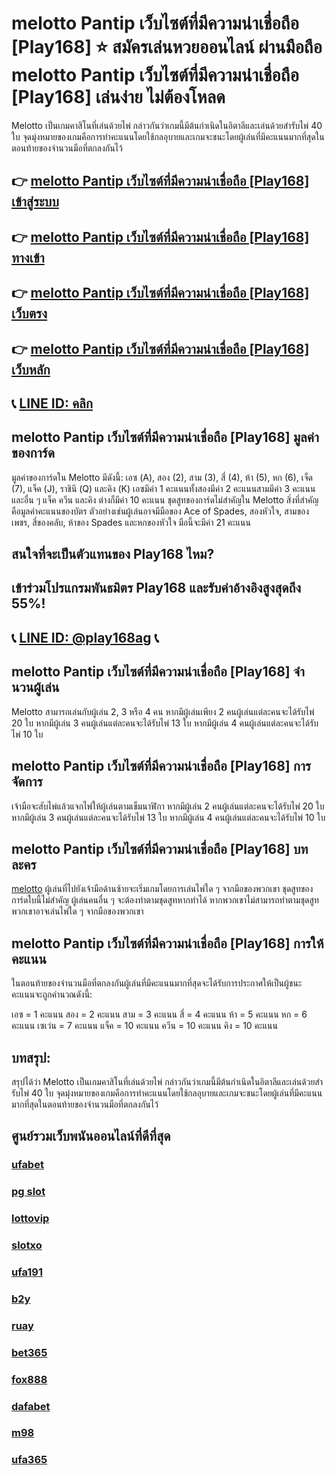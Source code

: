 
# melotto Pantip เว็บไซต์ที่มีความน่าเชื่อถือ [Play168] ⭐ สมัครเล่นหวยออนไลน์ ผ่านมือถือ melotto Pantip เว็บไซต์ที่มีความน่าเชื่อถือ [Play168] เล่นง่าย ไม่ต้องโหลด

Melotto เป็นเกมคาสิโนที่เล่นด้วยไพ่ กล่าวกันว่าเกมนี้มีต้นกําเนิดในอิตาลีและเล่นด้วยสํารับไพ่ 40 ใบ จุดมุ่งหมายของเกมคือการทําคะแนนโดยใช้กลอุบายและเกมจะชนะโดยผู้เล่นที่มีคะแนนมากที่สุดในตอนท้ายของจํานวนมือที่ตกลงกันไว้ 

## 👉 [melotto Pantip เว็บไซต์ที่มีความน่าเชื่อถือ [Play168] เข้าสู่ระบบ](https://bit.ly/3TCj9rY)
## 👉 [melotto Pantip เว็บไซต์ที่มีความน่าเชื่อถือ [Play168] ทางเข้า](https://bit.ly/3TCj9rY)
## 👉 [melotto Pantip เว็บไซต์ที่มีความน่าเชื่อถือ [Play168] เว็บตรง](https://bit.ly/3TCj9rY)
## 👉 [melotto Pantip เว็บไซต์ที่มีความน่าเชื่อถือ [Play168] เว็บหลัก](https://bit.ly/3TCj9rY)
## 📞 [LINE ID: คลิก](https://line.me/R/ti/p/@342mcrfd)

## melotto Pantip เว็บไซต์ที่มีความน่าเชื่อถือ [Play168] มูลค่าของการ์ด

มูลค่าของการ์ดใน Melotto มีดังนี้: เอซ (A), สอง (2), สาม (3), สี่ (4), ห้า (5), หก (6), เจ็ด (7), แจ็ค (J), ราชินี (Q) และคิง (K) เอซมีค่า 1 คะแนนทั้งสองมีค่า 2 คะแนนสามมีค่า 3 คะแนนและอื่น ๆ แจ็ค ควีน และคิง ต่างก็มีค่า 10 คะแนน  ชุดสูทของการ์ดไม่สําคัญใน Melotto สิ่งที่สําคัญคือมูลค่าคะแนนของบัตร ตัวอย่างเช่นผู้เล่นอาจมีมือของ Ace of Spades, สองหัวใจ, สามของเพชร, สี่ของคลับ, ห้าของ Spades และหกของหัวใจ มือนี้จะมีค่า 21 คะแนน 

## สนใจที่จะเป็นตัวแทนของ Play168 ไหม?
## เข้าร่วมโปรแกรมพันธมิตร Play168 และรับค่าอ้างอิงสูงสุดถึง 55%!
## 📞 [LINE ID: @play168ag](https://bit.ly/3RSGiFl) 📞

## melotto Pantip เว็บไซต์ที่มีความน่าเชื่อถือ [Play168] จํานวนผู้เล่น

Melotto สามารถเล่นกับผู้เล่น 2, 3 หรือ 4 คน หากมีผู้เล่นเพียง 2 คนผู้เล่นแต่ละคนจะได้รับไพ่ 20 ใบ หากมีผู้เล่น 3 คนผู้เล่นแต่ละคนจะได้รับไพ่ 13 ใบ หากมีผู้เล่น 4 คนผู้เล่นแต่ละคนจะได้รับไพ่ 10 ใบ 

## melotto Pantip เว็บไซต์ที่มีความน่าเชื่อถือ [Play168] การจัดการ

เจ้ามือจะสับไพ่แล้วแจกไพ่ให้ผู้เล่นตามเข็มนาฬิกา หากมีผู้เล่น 2 คนผู้เล่นแต่ละคนจะได้รับไพ่ 20 ใบ หากมีผู้เล่น 3 คนผู้เล่นแต่ละคนจะได้รับไพ่ 13 ใบ หากมีผู้เล่น 4 คนผู้เล่นแต่ละคนจะได้รับไพ่ 10 ใบ 

## melotto Pantip เว็บไซต์ที่มีความน่าเชื่อถือ [Play168] บทละคร

[melotto](https://atom.io/packages/melotto) ผู้เล่นที่ไปยังเจ้ามือด้านซ้ายจะเริ่มเกมโดยการเล่นไพ่ใด ๆ จากมือของพวกเขา ชุดสูทของการ์ดใบนี้ไม่สําคัญ ผู้เล่นคนอื่น ๆ จะต้องทําตามชุดสูทหากทําได้ หากพวกเขาไม่สามารถทําตามชุดสูทพวกเขาอาจเล่นไพ่ใด ๆ จากมือของพวกเขา 

## melotto Pantip เว็บไซต์ที่มีความน่าเชื่อถือ [Play168] การให้คะแนน

ในตอนท้ายของจํานวนมือที่ตกลงกันผู้เล่นที่มีคะแนนมากที่สุดจะได้รับการประกาศให้เป็นผู้ชนะ คะแนนจะถูกคํานวณดังนี้: 

เอซ = 1 คะแนน
สอง = 2 คะแนน
สาม = 3 คะแนน
สี่ = 4 คะแนน
ห้า = 5 คะแนน
หก = 6 คะแนน
เซเว่น = 7 คะแนน
แจ็ค = 10 คะแนน
ควีน = 10 คะแนน
คิง = 10 คะแนน

## บทสรุป:

สรุปได้ว่า Melotto เป็นเกมคาสิโนที่เล่นด้วยไพ่ กล่าวกันว่าเกมนี้มีต้นกําเนิดในอิตาลีและเล่นด้วยสํารับไพ่ 40 ใบ จุดมุ่งหมายของเกมคือการทําคะแนนโดยใช้กลอุบายและเกมจะชนะโดยผู้เล่นที่มีคะแนนมากที่สุดในตอนท้ายของจํานวนมือที่ตกลงกันไว้ 

## ศูนย์รวมเว็บพนันออนไลน์ที่ดีที่สุด
### [ufabet](https://atom.io/packages/ufabet)
### [pg slot](https://atom.io/themes/pg%20slot)
### [lottovip](https://atom.io/packages/lottovip)
### [slotxo](https://atom.io/packages/slotxo)
### [ufa191](https://atom.io/packages/ufa191)
### [b2y](https://atom.io/packages/b2y)
### [ruay](https://atom.io/themes/ruay)
### [bet365](https://atom.io/packages/bet365)
### [fox888](https://atom.io/packages/fox888)
### [dafabet](https://atom.io/packages/dafabet)
### [m98](https://atom.io/packages/m98)
### [ufa365](https://atom.io/packages/ufa365)